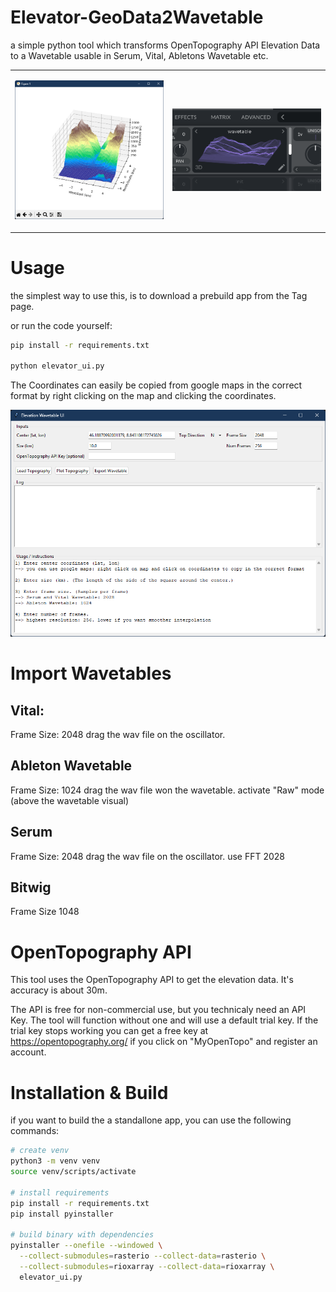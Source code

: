# Elevator-GeoData2Wavetable
a simple python tool which transforms OpenTopography API Elevation Data to a Wavetable usable in Serum, Vital, Abletons Wavetable etc.


<table>
<tr>
<td width="50%">

![Elevation Plot](pictures/Plot.png)

</td>
<td width="50%">

![Vital Wavetable](pictures/vital.png)

</td>
</tr>
</table>


# Usage  

the simplest way to use this, is to download a prebuild app from the Tag page.

or run the code yourself:

```bash
pip install -r requirements.txt

python elevator_ui.py
```

The Coordinates can easily be copied from google maps in the correct format by right clicking on the map and clicking the coordinates.

![Elevator UI](pictures/UI.png)

# Import Wavetables

## Vital:
Frame Size: 2048 
drag the wav file on the oscillator.
## Ableton Wavetable
Frame Size: 1024
drag the wav file won the wavetable.
activate "Raw" mode (above the wavetable visual)
## Serum
Frame Size: 2048
drag the wav file on the oscillator.
use FFT 2028
## Bitwig
Frame Size 1048

# OpenTopography API

This tool uses the OpenTopography API to get the elevation data. It's accuracy is about 30m.

The API is free for non-commercial use, but you technicaly need an API Key. The tool will function without one and will use a default trial key. If the trial key stops working you can get a free key at https://opentopography.org/ if you click on "MyOpenTopo" and register an account.

# Installation & Build

if you want to build the a standallone app, you can use the following commands:

```bash
# create venv
python3 -m venv venv
source venv/scripts/activate

# install requirements
pip install -r requirements.txt
pip install pyinstaller

# build binary with dependencies
pyinstaller --onefile --windowed \
  --collect-submodules=rasterio --collect-data=rasterio \
  --collect-submodules=rioxarray --collect-data=rioxarray \
  elevator_ui.py
